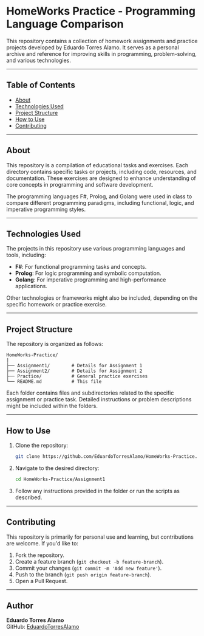 # HomeWorks Practice - Programming Language Comparison

This repository contains a collection of homework assignments and practice projects developed by Eduardo Torres Alamo. It serves as a personal archive and reference for improving skills in programming, problem-solving, and various technologies.

---

## Table of Contents

- [About](#about)
- [Technologies Used](#technologies-used)
- [Project Structure](#project-structure)
- [How to Use](#how-to-use)
- [Contributing](#contributing)

---

## About

This repository is a compilation of educational tasks and exercises. Each directory contains specific tasks or projects, including code, resources, and documentation. These exercises are designed to enhance understanding of core concepts in programming and software development.

The programming languages F#, Prolog, and Golang were used in class to compare different programming paradigms, including functional, logic, and imperative programming styles.

---

## Technologies Used

The projects in this repository use various programming languages and tools, including:

- **F#**: For functional programming tasks and concepts.
- **Prolog**: For logic programming and symbolic computation.
- **Golang**: For imperative programming and high-performance applications.

Other technologies or frameworks might also be included, depending on the specific homework or practice exercise.

---

## Project Structure

The repository is organized as follows:

```
HomeWorks-Practice/
|
├── Assignment1/        # Details for Assignment 1
├── Assignment2/        # Details for Assignment 2
├── Practice/           # General practice exercises
└── README.md           # This file
```

Each folder contains files and subdirectories related to the specific assignment or practice task. Detailed instructions or problem descriptions might be included within the folders.

---

## How to Use

1. Clone the repository:

   ```bash
   git clone https://github.com/EduardoTorresAlamo/HomeWorks-Practice.git
   ```

2. Navigate to the desired directory:

   ```bash
   cd HomeWorks-Practice/Assignment1
   ```

3. Follow any instructions provided in the folder or run the scripts as described.

---

## Contributing

This repository is primarily for personal use and learning, but contributions are welcome. If you'd like to:

1. Fork the repository.
2. Create a feature branch (`git checkout -b feature-branch`).
3. Commit your changes (`git commit -m 'Add new feature'`).
4. Push to the branch (`git push origin feature-branch`).
5. Open a Pull Request.

---

## Author

**Eduardo Torres Alamo**  
GitHub: [EduardoTorresAlamo](https://github.com/EduardoTorresAlamo)


